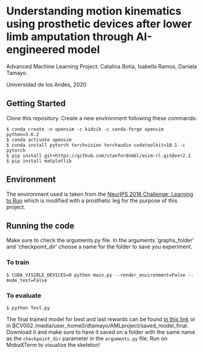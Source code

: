 # Understanding motion kinematics using prosthetic devices after lower limb amputation through AI-engineered model
Advanced Machine Learning Project. 
Catalina Botía, Isabella Ramos, Daniela Tamayo. 

Universidad de los Andes, 2020

## Getting Started
Clone this repository.
Create a new environment following these commands: 
```
$ conda create -n opensim -c kidzik -c conda-forge opensim python=3.6.2
$ conda activate opensim
$ conda install pytorch torchvision torchaudio cudatoolkit=10.1 -c pytorch
$ pip install git+https://github.com/stanfordnmbl/osim-rl.git@ver2.1
$ pip install matplotlib
```
## Environment
The environment used is taken from the [NeurIPS 2018 Challenge: Learning to Run](https://github.com/stanfordnmbl/osim-rl) which is modified with a prosthetic leg for the purpose of this project.

## Running the code
Make sure to check the arguments.py file. In the arguments 'graphs_folder' and 'checkpoint_dir' choose a name for the folder to save you experiment. 
### To train
```
$ CUDA_VISIBLE_DEVICES=0 python main.py --render_environment=False --mode_test=False 
```
### To evaluate
```
$ python Test.py
```
The final trained model for best and last rewards can be found [in this link](https://drive.google.com/drive/folders/1YtAh_Zt_aVgzBeNTtUcbZae2gE5aaGsX?usp=sharing) or in BCV002 /media/user_home0/dtamayo/AMLproject/saved_model_final. Download it and make sure to have it saved on a folder with the same name as the `checkpoint_dir` parameter in the `arguments.py` file. Run on MobaXTerm to visualize the skeleton!

